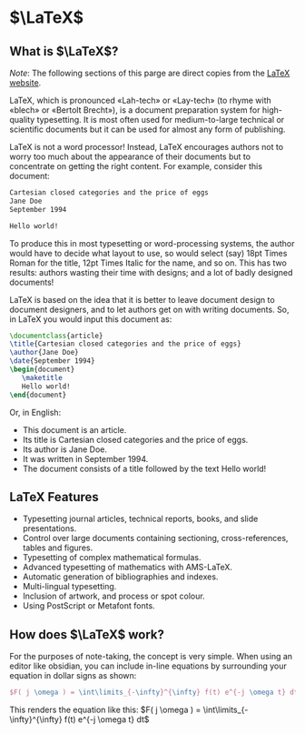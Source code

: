 # $\LaTeX$

## What is $\LaTeX$?

_Note_: The following sections of this parge are direct copies from the
[LaTeX website](https://www.latex-project.org/about/).

LaTeX, which is pronounced «Lah-tech» or «Lay-tech» (to rhyme with «blech» or
«Bertolt Brecht»), is a document preparation system for high-quality
typesetting. It is most often used for medium-to-large technical or scientific
documents but it can be used for almost any form of publishing.

LaTeX is not a word processor! Instead, LaTeX encourages authors not to worry
too much about the appearance of their documents but to concentrate on getting
the right content. For example, consider this document:

```txt
Cartesian closed categories and the price of eggs
Jane Doe
September 1994

Hello world!
```

To produce this in most typesetting or word-processing systems, the author would
have to decide what layout to use, so would select (say) 18pt Times Roman for
the title, 12pt Times Italic for the name, and so on. This has two results:
authors wasting their time with designs; and a lot of badly designed documents!

LaTeX is based on the idea that it is better to leave document design to
document designers, and to let authors get on with writing documents. So, in
LaTeX you would input this document as:

```tex
\documentclass{article}
\title{Cartesian closed categories and the price of eggs}
\author{Jane Doe}
\date{September 1994}
\begin{document}
   \maketitle
   Hello world!
\end{document}
```

Or, in English:

- This document is an article.
- Its title is Cartesian closed categories and the price of eggs.
- Its author is Jane Doe.
- It was written in September 1994.
- The document consists of a title followed by the text Hello world!

## LaTeX Features 
- Typesetting journal articles, technical reports, books, and slide presentations.
- Control over large documents containing sectioning, cross-references, tables and figures.
- Typesetting of complex mathematical formulas.
- Advanced typesetting of mathematics with AMS-LaTeX.
- Automatic generation of bibliographies and indexes.
- Multi-lingual typesetting.
- Inclusion of artwork, and process or spot colour.
- Using PostScript or Metafont fonts.



## How does $\LaTeX$ work?

For the purposes of note-taking, the concept is very simple.
When using an editor like obsidian, you can include in-line equations by surrounding your equation in dollar signs as shown:

```tex 
$F( j \omega ) = \int\limits_{-\infty}^{\infty} f(t) e^{-j \omega t} dt$
```

This renders the equation like this:
$F( j \omega ) = \int\limits_{-\infty}^{\infty} f(t) e^{-j \omega t} dt$

